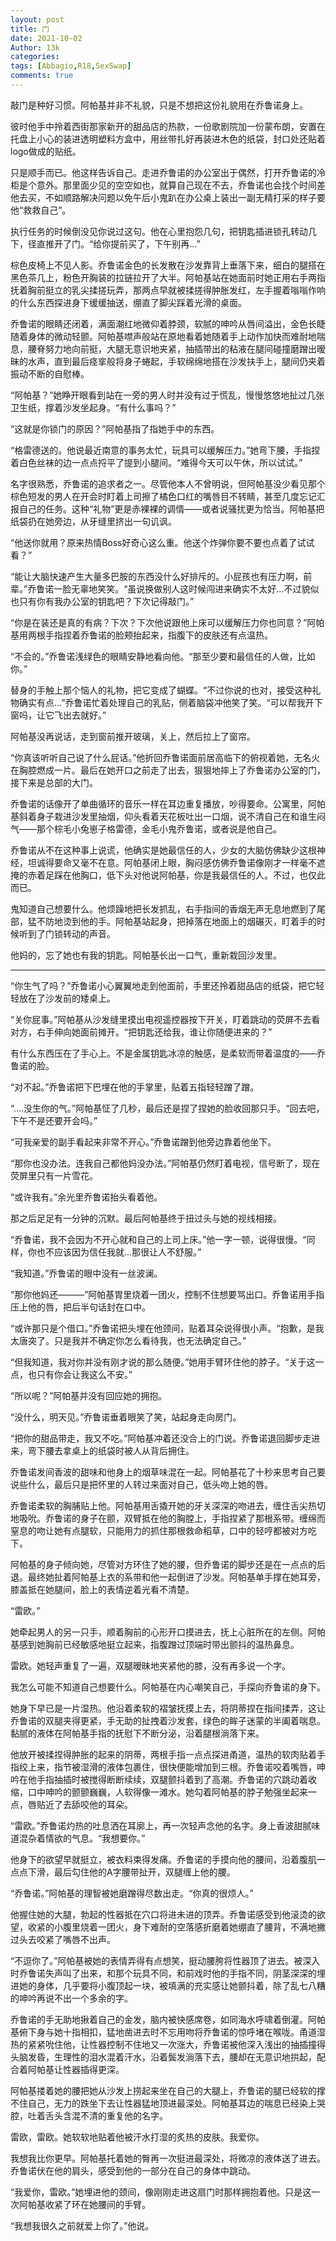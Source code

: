 ```yaml
---
layout: post
title: 门
date: 2021-10-02
Author: 13k
categories: 
tags: [Abbagio,R18,SexSwap]
comments: true
---
```


敲门是种好习惯。阿帕基并非不礼貌，只是不想把这份礼貌用在乔鲁诺身上。

彼时他手中拎着西街那家新开的甜品店的热款，一份歌剧院加一份蒙布朗，安置在托盘上小心的装进透明塑料方盒中，用丝带扎好再装进木色的纸袋，封口处还贴着logo做成的贴纸。

只是顺手而已。他这样告诉自己。走进乔鲁诺的办公室出于偶然，打开乔鲁诺的冷柜是个意外。那里面少见的空空如也，就算自己现在不去，乔鲁诺也会找个时间差他去买，不如顺路解决问题以免午后小鬼趴在办公桌上装出一副无精打采的样子要他“救救自己”。

执行任务的时候倒没见你说过这句。他在心里抱怨几句，把钥匙插进锁孔转动几下，径直推开了门。“给你提前买了，下午别再...”

棕色皮椅上不见人影。乔鲁诺金色的长发散在沙发靠背上垂落下来，细白的腿搭在黑色茶几上，粉色开胸装的拉链拉开了大半。阿帕基站在她面前时她正用右手两指抚着胸前挺立的乳尖揉搓玩弄，那两点早就被揉搓得肿胀发红，左手握着嗡嗡作响的什么东西探进身下缓缓抽送，绷直了脚尖踩着光滑的桌面。

乔鲁诺的眼睛还闭着，满面潮红地微仰着脖颈，软腻的呻吟从唇间溢出，金色长睫随着身体的微动轻颤。阿帕基噤声般站在原地看着她随着手上动作加快而难耐地喘息，腰脊努力地向前挺，大腿无意识地夹紧，抽插带出的粘液在腿间碰撞磨蹭出暧昧的水声，直到最后痉挛般将身子蜷起，手软绵绵地搭在沙发扶手上，腿间仍夹着振动不断的自慰棒。

“阿帕基？”她睁开眼看到站在一旁的男人时并没有过于慌乱，慢慢悠悠地扯过几张卫生纸，撑着沙发坐起身。“有什么事吗？”

“这就是你锁门的原因？”阿帕基指了指她手中的东西。

“格雷德送的。他说最近南意的事务太忙，玩具可以缓解压力。”她弯下腰，手指捏着白色丝袜的边一点点捋平了提到小腿间。“难得今天可以午休，所以试试。”

名字很熟悉，乔鲁诺的追求者之一。尽管他本人不曾明说，但阿帕基没少看见那个棕色短发的男人在开会时盯着上司擦了橘色口红的嘴唇目不转睛，甚至几度忘记汇报自己的任务。这种“礼物”更是赤裸裸的调情——或者说骚扰更为恰当。阿帕基把纸袋扔在她旁边，从牙缝里挤出一句讥讽。

“他送你就用？原来热情Boss好奇心这么重。他送个炸弹你要不要也点着了试试看？”

“能让大脑快速产生大量多巴胺的东西没什么好排斥的。小屁孩也有压力啊，前辈。”乔鲁诺一脸无辜地笑笑。“虽说换做别人这时候闯进来确实不太好...不过貌似也只有你有我办公室的钥匙吧？下次记得敲门。”

“你是在装还是真的有病？下次？下次他说跟他上床可以缓解压力你也同意？”阿帕基用两根手指捏着乔鲁诺的脸颊抬起来，指腹下的皮肤还有点温热。

“不会的。”乔鲁诺浅绿色的眼睛安静地看向他。“那至少要和最信任的人做，比如你。”

替身的手触上那个恼人的礼物，把它变成了蝴蝶。“不过你说的也对，接受这种礼物确实有点...”乔鲁诺忙着处理自己的乳贴，侧着脑袋冲他笑了笑。“可以帮我开下窗吗，让它飞出去就好。”

阿帕基没再说话，走到窗前推开玻璃，关上，然后拉上了窗帘。

“你真该听听自己说了什么屁话。”他折回乔鲁诺面前居高临下的俯视着她，无名火在胸腔燃成一片。最后在她开口之前走了出去，狠狠地摔上了乔鲁诺办公室的门，接下来是总部的大门。

乔鲁诺的话像开了单曲循环的音乐一样在耳边重复播放，吵得要命。公寓里，阿帕基斜着身子栽进沙发里抽烟，仰头看着天花板吐出一口烟，说不清自己在和谁生闷气——那个棕毛小兔崽子格雷德，金毛小鬼乔鲁诺，或者说是他自己。

乔鲁诺从不在这种事上说谎，他确实是她最信任的人，少女的大脑仿佛缺少这根神经，坦诚得要命又毫不在意。阿帕基闭上眼，胸闷感仿佛乔鲁诺像刚才一样毫不遮掩的赤着足踩在他胸口，低下头对他说阿帕基，你是我最信任的人。不过，也仅此而已。

鬼知道自己想要什么。他烦躁地把长发抓乱，右手指间的香烟无声无息地燃到了尾部，猛不防地烫到他的手。阿帕基站起身，把掉落在地面上的烟碾灭，盯着手的时候听到了门锁转动的声音。

他妈的，忘了她也有我的钥匙。阿帕基长出一口气，重新栽回沙发里。

------

“你生气了吗？”乔鲁诺小心翼翼地走到他面前，手里还拎着甜品店的纸袋，把它轻轻放在了沙发前的矮桌上。

“关你屁事。”阿帕基从沙发缝里摸出电视遥控器按下开关，盯着跳动的荧屏不去看对方，右手伸向她面前摊开。“把钥匙还给我，谁让你随便进来的？”

有什么东西压在了手心上。不是金属钥匙冰凉的触感，是柔软而带着温度的——乔鲁诺的脸。

“对不起。”乔鲁诺把下巴埋在他的手掌里，贴着五指轻轻蹭了蹭。

“....没生你的气。”阿帕基怔了几秒，最后还是捏了捏她的脸收回那只手。“回去吧，下午不是还要开会吗。”

“可我亲爱的副手看起来非常不开心。”乔鲁诺蹭到他旁边靠着他坐下。

“那你也没办法。连我自己都他妈没办法。”阿帕基仍然盯着电视，信号断了，现在荧屏里只有一片雪花。

“或许我有。”余光里乔鲁诺抬头看着他。

那之后足足有一分钟的沉默。最后阿帕基终于扭过头与她的视线相接。

“乔鲁诺，我不会因为不开心就和自己的上司上床。”他一字一顿，说得很慢。“同样，你也不应该因为信任我就...那很让人不舒服。”

“我知道。”乔鲁诺的眼中没有一丝波澜。

“那你他妈还———”阿帕基胃里烧着一团火，控制不住想要骂出口。乔鲁诺用手指压上他的唇，把后半句话封在口中。

“或许那只是个借口。”乔鲁诺把头埋在他颈间，贴着耳朵说得很小声。“抱歉，是我太唐突了。只是我并不确定你怎么看待我，也无法确定自己。”

“但我知道，我对你并没有刚才说的那么随便。”她用手臂环住他的脖子。“关于这一点，也只有你会让我这么不安。”

“所以呢？”阿帕基并没有回应她的拥抱。

“没什么，明天见。”乔鲁诺垂着眼笑了笑，站起身走向房门。

“把你的甜品带走，我又不吃。”阿帕基冲着还没合上的门说。乔鲁诺退回脚步走进来，弯下腰去拿桌上的纸袋时被人从背后拥住。

乔鲁诺发间香波的甜味和他身上的烟草味混在一起。阿帕基花了十秒来思考自己要说些什么，最后只是把怀里的人转过来面对自己，低头吻上她的唇。

乔鲁诺柔软的胸脯贴上他。阿帕基用舌撬开她的牙关深深的吻进去，缠住舌尖热切地吸吮。乔鲁诺的身子在颤，双臂抵在他的胸膛上，手指捏紧了那根系带。缠绵而窒息的吻让她有点腿软，只能用力的抓住那根救命稻草，口中的轻哼都被对方吃下。

阿帕基的身子倾向她，尽管对方环住了她的腰，但乔鲁诺的脚步还是在一点点的后退。最终她扯着阿帕基上衣的系带和他一起倒进了沙发。阿帕基单手撑在她耳旁，膝盖抵在她腿间，脸上的表情逆着光看不清楚。

“雷欧。”

她牵起男人的另一只手，顺着胸前的心形开口摸进去，抚上心脏所在的左侧。阿帕基感到她胸前已经敏感地挺立起来，指腹蹭过顶端时带出颤抖的温热鼻息。

雷欧。她轻声重复了一遍，双腿暧昧地夹紧他的膝，没有再多说一个字。

我怎么可能不知道自己想要什么。阿帕基在内心嘲笑自己，手探向乔鲁诺的身下。

她身下早已是一片湿热。他沿着柔软的褶皱抚摸上去，将阴蒂捏在指间揉弄，这让乔鲁诺的双腿夹得更紧，手无助的扯拽着沙发套，绿色的眸子迷蒙的半阖着喘息。黏腻的液体在阿帕基手指的抚慰下不断分泌，沿着腿根淌落下来。

他放开被揉捏得肿胀的起来的阴蒂，两根手指一点点探进甬道，温热的软肉贴着手指绞上来，指节被湿滑的液体包裹住，很快便能增加到三根。乔鲁诺咬着嘴唇，呻吟在他手指抽插时被搅得断断续续，双腿颤抖着到了高潮。乔鲁诺的穴跳动着收缩，口中呻吟的颤颤巍巍，人软得像一滩水。她勾着阿帕基的脖子勉强坐起来一点，唇贴近了去舔咬他的耳朵。

“雷欧。”乔鲁诺灼热的吐息洒在耳廓上，再一次轻声念他的名字。身上香波甜腻味道混杂着情欲的气息。“我想要你。”

他身下的欲望早就挺立，被衣料束得发痛。乔鲁诺的手摸向他的腰间，沿着腹肌一点点下滑，最后勾住他的A字腰带扯开，双腿缠上他的腰。

“乔鲁诺。”阿帕基的理智被她磨蹭得尽数出走。“你真的很烦人。”

他握住她的大腿，勃起的性器抵在穴口将进未进的顶弄。乔鲁诺感受到他滚烫的欲望，收紧的小腹里烧着一团火，身下难耐的空落感折磨着她绷直了腰背，不满地撇过头去咬紧了嘴唇不出声。

“不逗你了。”阿帕基被她的表情弄得有点想笑，挺动腰胯将性器顶了进去。被深入时乔鲁诺失声叫了出来，和那个玩具不同，和前戏时他的手指不同，阴茎深深的埋进她的身体，几乎要将小腹顶起一块，被填满的充实感让她颤抖着，除了乱七八糟的呻吟再说不出一个多余的字。

乔鲁诺的手无助地揪着自己的金发，脑内被快感席卷，如同海水呼啸着倒灌。阿帕基俯下身与她十指相扣，猛地凿进去时不忘用吻将乔鲁诺的惊呼堵在喉咙。甬道湿热的紧紧吮住他，让性器控制不住地又一次涨大，乔鲁诺被他深入浅出的抽插撞得头脑发昏，生理性的泪水混着汗水，沿着鬓发淌落下去，腰却在无意识地拱起，配合着阿帕基让性器插得更深。

阿帕基搂着她的腰把她从沙发上捞起来坐在自己的大腿上，乔鲁诺的腿已经软的撑不住自己，无力的跌坐下去让性器猛地顶进最深处。阿帕基耳边的喘息已经染上哭腔，吐着舌头含混不清的重复他的名字。

雷欧，雷欧。她软软地贴着他被汗水打湿的炙热的皮肤。我爱你。

我想我比你更早。阿帕基托着她的臀再一次挺进最深处，将微凉的液体送了进去。乔鲁诺伏在他的肩头，感受到他的一部分在自己的身体中跳动。

“我爱你，雷欧。”她埋进他的颈间，像刚刚走进这扇门时那样拥抱着他。只是这一次阿帕基收紧了环在她腰间的手臂。

“我想我很久之前就爱上你了。”他说。





